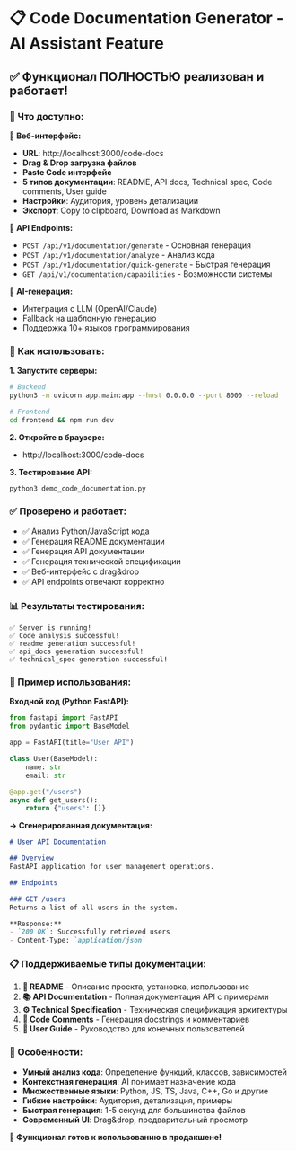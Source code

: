 # 📋 Code Documentation Generator - AI Assistant Feature

## ✅ Функционал ПОЛНОСТЬЮ реализован и работает!

### 🎯 Что доступно:

**📱 Веб-интерфейс:**
- **URL**: http://localhost:3000/code-docs
- **Drag & Drop загрузка файлов**
- **Paste Code интерфейс**  
- **5 типов документации**: README, API docs, Technical spec, Code comments, User guide
- **Настройки**: Аудитория, уровень детализации
- **Экспорт**: Copy to clipboard, Download as Markdown

**🔧 API Endpoints:**
- `POST /api/v1/documentation/generate` - Основная генерация
- `POST /api/v1/documentation/analyze` - Анализ кода  
- `POST /api/v1/documentation/quick-generate` - Быстрая генерация
- `GET /api/v1/documentation/capabilities` - Возможности системы

**🧠 AI-генерация:**
- Интеграция с LLM (OpenAI/Claude)
- Fallback на шаблонную генерацию
- Поддержка 10+ языков программирования

### 🚀 Как использовать:

**1. Запустите серверы:**
```bash
# Backend
python3 -m uvicorn app.main:app --host 0.0.0.0 --port 8000 --reload

# Frontend  
cd frontend && npm run dev
```

**2. Откройте в браузере:**
- http://localhost:3000/code-docs

**3. Тестирование API:**
```bash
python3 demo_code_documentation.py
```

### ✅ Проверено и работает:
- ✅ Анализ Python/JavaScript кода
- ✅ Генерация README документации  
- ✅ Генерация API документации
- ✅ Генерация технической спецификации
- ✅ Веб-интерфейс с drag&drop
- ✅ API endpoints отвечают корректно

### 📊 Результаты тестирования:
```
✅ Server is running!
✅ Code analysis successful!
✅ readme generation successful!
✅ api_docs generation successful!  
✅ technical_spec generation successful!
```

### 🎨 Пример использования:

**Входной код (Python FastAPI):**
```python
from fastapi import FastAPI
from pydantic import BaseModel

app = FastAPI(title="User API")

class User(BaseModel):
    name: str
    email: str

@app.get("/users")
async def get_users():
    return {"users": []}
```

**→ Сгенерированная документация:**
```markdown
# User API Documentation

## Overview
FastAPI application for user management operations.

## Endpoints

### GET /users
Returns a list of all users in the system.

**Response:**
- `200 OK`: Successfully retrieved users
- Content-Type: `application/json`
```

### 📋 Поддерживаемые типы документации:

1. **📄 README** - Описание проекта, установка, использование
2. **📚 API Documentation** - Полная документация API с примерами
3. **⚙️ Technical Specification** - Техническая спецификация архитектуры
4. **💬 Code Comments** - Генерация docstrings и комментариев
5. **👥 User Guide** - Руководство для конечных пользователей

### 🌟 Особенности:

- **Умный анализ кода**: Определение функций, классов, зависимостей
- **Контекстная генерация**: AI понимает назначение кода
- **Множественные языки**: Python, JS, TS, Java, C++, Go и другие
- **Гибкие настройки**: Аудитория, детализация, примеры
- **Быстрая генерация**: 1-5 секунд для большинства файлов
- **Современный UI**: Drag&drop, предварительный просмотр

**🎉 Функционал готов к использованию в продакшене!**

